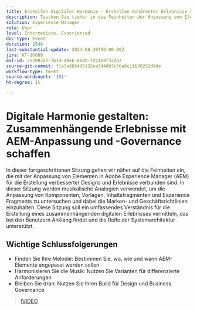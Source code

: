 ```yaml
---
title: Erstellen digitaler Harmonie - Erstellen kohärenter Erlebnisse mit AEM-Anpassung und -Governance
description: Tauchen Sie tiefer in die Feinheiten der Anpassung von Elementen in Adobe Experience Manager (AEM) ein, um das Design und die Erstellung von Erlebnissen zu verbessern. In dieser Sitzung werden musikalische Analogien verwendet, um die Anpassung von Komponenten, Vorlagen, Inhaltsfragmenten und Experience Fragments zu untersuchen und dabei die Marken- und Geschäftsrichtlinien einzuhalten. Diese Sitzung soll ein umfassendes Verständnis für die Erstellung eines zusammenhängenden digitalen Erlebnisses vermitteln, das bei den Benutzern Anklang findet und die Reife der Systemarchitektur unterstützt.
solution: Experience Manager
role: User
level: Intermediate, Experienced
doc-type: Event
duration: 2546
last-substantial-update: 2024-08-30T00:00:00Z
jira: KT-16089
exl-id: 75398321-761d-40e6-868b-7241e8f33262
source-git-commit: f1a3a3854d5122ea3d4db7c56a0c1fb50252d6de
workflow-type: tm+mt
source-wordcount: '191'
ht-degree: 1%

---
```


# Digitale Harmonie gestalten: Zusammenhängende Erlebnisse mit AEM-Anpassung und -Governance schaffen

In dieser fortgeschrittenen Sitzung gehen wir näher auf die Feinheiten ein, die mit der Anpassung von Elementen in Adobe Experience Manager (AEM) für die Erstellung verbesserter Designs und Erlebnisse verbunden sind. In dieser Sitzung werden musikalische Analogien verwendet, um die Anpassung von Komponenten, Vorlagen, Inhaltsfragmenten und Experience Fragments zu untersuchen und dabei die Marken- und Geschäftsrichtlinien einzuhalten. Diese Sitzung soll ein umfassendes Verständnis für die Erstellung eines zusammenhängenden digitalen Erlebnisses vermitteln, das bei den Benutzern Anklang findet und die Reife der Systemarchitektur unterstützt.

## Wichtige Schlussfolgerungen

* Finden Sie Ihre Melodie: Bestimmen Sie, wo, wie und wann AEM-Elemente angepasst werden sollen
* Harmonisieren Sie die Musik: Nutzen Sie Varianten für differenzierte Anforderungen
* Bleiben Sie dran: Nutzen Sie Ihren Build für Design und Business Governance

>[!VIDEO](https://video.tv.adobe.com/v/3433162/?learn=on)
